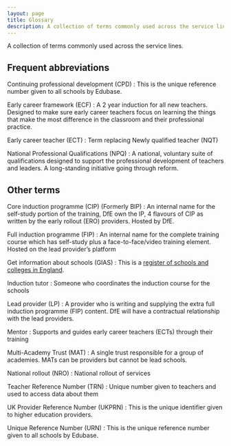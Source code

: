 ```yaml
---
layout: page
title: Glossary
description: A collection of terms commonly used across the service lines.
---
```


A collection of terms commonly used across the service lines.

## Frequent abbreviations

Continuing professional development (CPD)
: This is the unique reference number given to all schools by Edubase.

Early career framework (ECF)
: A 2 year induction for all new teachers. Designed to make sure early career teachers focus on learning the things that make the most difference in the classroom and their professional practice.

Early career teacher (ECT)
: Term replacing Newly qualified teacher (NQT)

National Professional Qualifications (NPQ)
: A national, voluntary suite of qualifications designed to support the professional development of teachers and leaders. A long-standing initiative going through reform.

## Other terms

Core induction programme (CIP) (Formerly BIP)
: An internal name for the self-study portion of the training, DfE own the IP, 4 flavours of CIP as written by the early rollout (ERO) providers. Hosted by DfE.

Full induction programme (FIP)
: An internal name for the complete training course which has self-study plus a face-to-face/video training element. Hosted on the lead provider’s platform

Get information about schools (GIAS)
: This is a [register of schools and colleges in England](https://get-information-schools.service.gov.uk/).

Induction tutor
: Someone who coordinates the induction course for the schools

Lead provider (LP)
: A provider who is writing and supplying the extra full induction programme (FIP) content. DfE will have a contractual relationship with the lead providers.

Mentor
: Supports and guides early career teachers (ECTs) through their training

Multi-Academy Trust (MAT)
: A single trust responsible for a group of academies. MATs can be providers but cannot be lead schools.

National rollout (NRO)
: National rollout of services

Teacher Reference Number (TRN)
: Unique number given to teachers and used to access data about them

UK Provider Reference Number (UKPRN)
: This is the unique identifier given to higher education providers.

Unique Reference Number (URN)
: This is the unique reference number given to all schools by Edubase.
